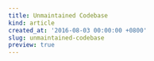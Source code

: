 ```yaml
---
title: Unmaintained Codebase
kind: article
created_at: '2016-08-03 00:00:00 +0800'
slug: unmaintained-codebase
preview: true
---
```


